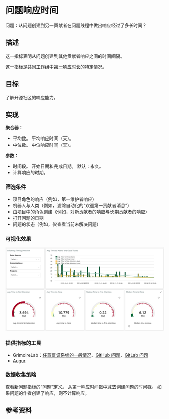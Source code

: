 # 问题响应时间

问题：从问题创建到另一贡献者在问题线程中做出响应经过了多长时间？

## 描述
这一指标表明从问题创建到其他贡献者响应之间的时间间隔。

这一指标是[共同工作组](https://github.com/chaoss/wg-common)中[第一响应时长](https://github.com/chaoss/wg-common/blob/master/focus-areas/when/time-to-first-response.md)的特定情况。


## 目标
了解开源社区的响应能力。

## 实现

**聚合器：**
* 平均数。 平均响应时间（天）。
* 中位数。 中位响应时间（天）。

**参数：**
* 时间段。 开始日期和完成日期。 默认：永久。
*  计算响应的时期。

### 筛选条件
* 项目角色的响应（例如，第一维护者响应）
* 机器人与人类（例如，滤除自动化的“欢迎第一贡献者消息”）
* 由项目中的角色创建（例如，对新贡献者的响应与长期贡献者的响应）
* 打开问题的日期
* 问题的状态（例如，仅查看当前未解决问题）

### 可视化效果
![GrimoireLab 的示例可视化效果](images/issue-response-time_grimoirelab.png)

### 提供指标的工具
* GrimoireLab：[任意票证系统的一般情况](https://chaoss.github.io/grimoirelab-sigils/panels/efficiency-timing-overview/)、[GitHub 问题](https://chaoss.github.io/grimoirelab-sigils/panels/github-issues-efficiency/)、[GitLab 问题](https://chaoss.github.io/grimoirelab-sigils/panels/gitlab-issues-efficiency/)
* [Augur](http://augur.osshealth.io/api_docs/#api-Evolution-Issue_Response_Time_Repo_)

### 数据收集策略

查看[新问题](https://github.com/chaoss/wg-evolution/blob/master/metrics/Issues_New.md)指标的“问题”定义。 从第一响应时间戳中减去创建问题的时间戳。 如果问题的作者创建了响应，则不计算响应。

## 参考资料

